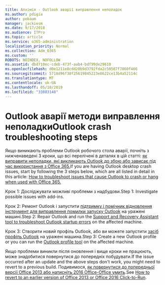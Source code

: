 ```yaml
---
title: Алхімія - Outlook аварії виправлення неполадок
ms.author: pdigia
author: pebaum
manager: jackiesm
ms.date: 9/17/2018
ms.audience: ITPro
ms.topic: article
ms.service: o365-administration
localization_priority: Normal
ms.collection: Adm_O365
ms.custom: ''
ROBOTS: NOINDEX, NOFOLLOW
ms.assetid: dbd710ec-cdeb-473f-aab4-bdf99de29610
ms.openlocfilehash: d0e1211e8cdd20b9d3792fda2c50507f7860f466
ms.sourcegitcommit: 5718d96f30f25619845223e8622ce13b4a52114c
ms.translationtype: MT
ms.contentlocale: uk-UA
ms.lasthandoff: 05/10/2019
ms.locfileid: "33883148"
---
```

# <a name="outlook-crash-troubleshooting-steps"></a><span data-ttu-id="4a523-102">Outlook аварії методи виправлення неполадки</span><span class="sxs-lookup"><span data-stu-id="4a523-102">Outlook crash troubleshooting steps</span></span>

<span data-ttu-id="4a523-103">Якщо виникають проблеми Outlook робочого стола аварії, почніть з нижченаведені 3 кроки, що всі перелічені в деталях в цій статті: [як виправити неполадки, які викликають Outlook до збою або зависає під час використання з Office 365.](https://support.microsoft.com/help/2413813/how-to-troubleshoot-issues-that-cause-outlook-to-crash-or-hang-when-us)</span><span class="sxs-lookup"><span data-stu-id="4a523-103">If you are having Outlook desktop crash issues, start by following the 3 steps below, which are all listed in detail in this article: [How to troubleshoot issues that cause Outlook to crash or hang when used with Office 365.](https://support.microsoft.com/help/2413813/how-to-troubleshoot-issues-that-cause-outlook-to-crash-or-hang-when-us)</span></span>
  
<span data-ttu-id="4a523-104">Крок 1: Досліджувати можливі проблеми з надбудови.</span><span class="sxs-lookup"><span data-stu-id="4a523-104">Step 1: Investigate possible issues with add-ins.</span></span>
  
<span data-ttu-id="4a523-105">Крок 2: Ремонт Outlook і запустити [підтримку і помічник відновлення інструмент для виправлення помилки запуску Outlook](https://aka.ms/SaRA-OutlookWontStart) на уражені машині.</span><span class="sxs-lookup"><span data-stu-id="4a523-105">Step 2: Repair Outlook and run the [Support and Recovery Assistant tool to troubleshoot Outlook startup errors](https://aka.ms/SaRA-OutlookWontStart) on the affected machine.</span></span> 
  
<span data-ttu-id="4a523-106">Крок 3: Створити новий профіль Outlook, або ви можете запустити [засіб профіль Outlook](https://aka.ms/SaRA-OutlookSetupProfile) на уражені машина.</span><span class="sxs-lookup"><span data-stu-id="4a523-106">Step 3: Create a new Outlook profile or you can run the [Outlook profile tool](https://aka.ms/SaRA-OutlookSetupProfile) on the affected machine.</span></span> 
  
<span data-ttu-id="4a523-107">Якщо проблеми виникли після оновлення і вище кроки не працюють, може знадобитися повернутися до попередніх побудувати.</span><span class="sxs-lookup"><span data-stu-id="4a523-107">If the issue occurred after an update and the above steps don't work, you might need to revert to a previous build.</span></span> <span data-ttu-id="4a523-108">Подивимося, [як повернутися до попередньої версії Office 2013 або натисніть 2016 Office-Office умить](https://support.microsoft.com/help/2770432).</span><span class="sxs-lookup"><span data-stu-id="4a523-108">See [How to revert to an earlier version of Office 2013 or Office 2016 Click-to-Run](https://support.microsoft.com/help/2770432).</span></span>
  

